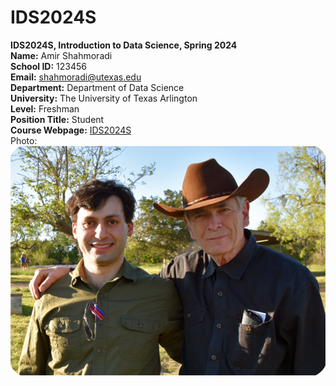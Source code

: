 # IDS2024S

**IDS2024S, Introduction to Data Science, Spring 2024**  
**Name:** Amir Shahmoradi  
**School ID:** 123456  
**Email:** shahmoradi@utexas.edu  
**Department:** Department of Data Science  
**University:** The University of Texas Arlington  
**Level:** Freshman  
**Position Title:** Student    
**Course Webpage:** [IDS2024S](www.cdslab.org/IDS2024S)  
Photo:  
![A photo of Amir](AmirShahmoradi.png)  

